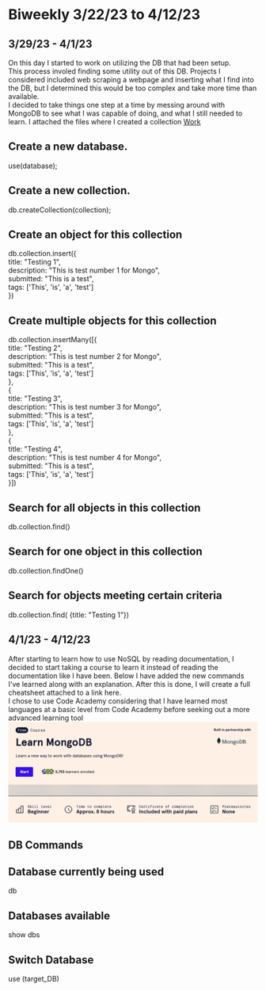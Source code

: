 # Biweekly 3/22/23 to 4/12/23
## 3/29/23 - 4/1/23
On this day I started to work on utilizing the DB that had been setup.  
This process involed finding some utility out of this DB.
Projects I considered included web scraping a webpage and inserting what I find into the DB, but I determined this would be too complex and take more time than available.  
I decided to take things one step at a time by messing around with MongoDB to see what I was capable of doing, and what I still needed to learn. I attached the files where I created a collection
[Work](https://fastasjamesschool.github.io/DataScienceResearch/WeeklyUpdates/3-22to4-12/README.md)  
## Create a new database.
use(database);  
## Create a new collection.
db.createCollection(collection);  
## Create an object for this collection
db.collection.insert({  
    title: "Testing 1",  
    description: "This is test number 1 for Mongo",  
    submitted: "This is a test",  
    tags: ['This', 'is', 'a', 'test']  
})
## Create multiple objects for this collection
db.collection.insertMany([{  
    title: "Testing 2",  
    description: "This is test number 2 for Mongo",  
    submitted: "This is a test",  
    tags: ['This', 'is', 'a', 'test']  
},  
{  
    title: "Testing 3",  
    description: "This is test number 3 for Mongo",  
    submitted: "This is a test",  
    tags: ['This', 'is', 'a', 'test']  
},  
{  
    title: "Testing 4",  
    description: "This is test number 4 for Mongo",  
    submitted: "This is a test",  
    tags: ['This', 'is', 'a', 'test']  
}])

## Search for all objects in this collection

db.collection.find()

## Search for one object in this collection

db.collection.findOne()

## Search for objects meeting certain criteria

db.collection.find( {title: "Testing 1"})

## 4/1/23 - 4/12/23
After starting to learn how to use NoSQL by reading documentation, I decided to start taking a course to learn it instead of reading the documentation like I have been. Below I have added the new commands I've learned along with an explanation. After this is done, I will create a full cheatsheet attached to a link here.  
I chose to use Code Academy considering that I have learned most languages at a basic level from Code Academy before seeking out a more advanced learning tool
![Learning Tool](MongoDB.PNG)
## DB Commands
## Database currently being used
db
## Databases available
show dbs
## Switch Database
use (target_DB)
